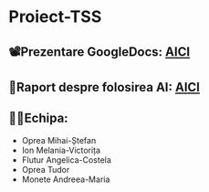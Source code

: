 # Proiect-TSS

## 📽️Prezentare GoogleDocs: [AICI](https://docs.google.com/presentation/d/1IhbSZWsAuq4MvXnZCUSLU7HCVE0sBTDfhk4CBI1_UkI/edit#slide=id.p)
## 🤖Raport despre folosirea AI: [AICI](https://docs.google.com/document/d/10eVNFhBbZDiVHIzsa90sHRhSPvMw0e39qoSFkQQLrm4/edit?usp=sharing)
## 👨‍💻Echipa:
* Oprea Mihai-Ștefan
* Ion Melania-Victorița
* Flutur Angelica-Costela
* Oprea Tudor
* Monete Andreea-Maria
